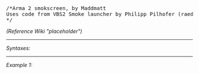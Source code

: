 <pre>/*Arma 2 smokscreen, by Maddmatt
Uses code from VBS2 Smoke launcher by Philipp Pilhofer (raedor) & Andrew Barron
*/</pre>

*(Reference Wiki "placeholder")*


---
*Syntaxes:*

<!-- [] call `BIS_fnc_effectFiredSmokeLauncher` -->

---
*Example 1:*

<!-- 
```sqf
[] call BIS_fnc_effectFiredSmokeLauncher;
``` -->